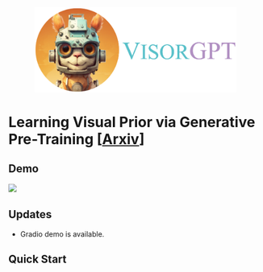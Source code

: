 <div align=center>
<img src="visorgpt_title.png" width="400">
</div>

# Learning Visual Prior via Generative Pre-Training [[Arxiv]()]

## Demo
[![](https://i.ytimg.com/vi/iSEK3l2ZbIA/maxresdefault.jpg)](https://www.youtube.com/watch?v=iSEK3l2ZbIA "")

## Updates
- Gradio demo is available.

## Quick Start
